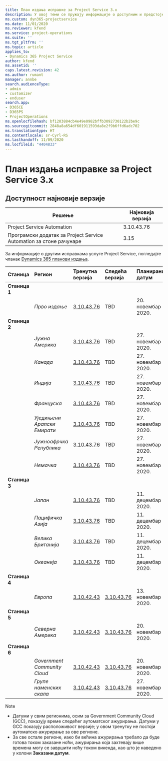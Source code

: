 ```yaml
---
title: План издања исправке за Project Service 3.x
description: У овој теми се пружају информације о доступним и предстојећим издањима услуге Dynamics 365 Project Service Automation.
ms.custom: dyn365-projectservice
ms.date: 11/01/2020
ms.reviewer: kfend
ms.service: project-operations
ms.suite: ''
ms.tgt_pltfrm: ''
ms.topic: article
applies_to:
- Dynamics 365 Project Service
author: kfend
ms.assetid: ''
caps.latest.revision: 42
ms.author: rumant
manager: annbe
search.audienceType:
- admin
- customizer
- enduser
search.app:
- D365CE
- D365PS
- ProjectOperations
ms.openlocfilehash: bf1203884cb4e49e0982bffb3092730122b2be9c
ms.sourcegitcommit: 2848a8a654df601911593da8e2f9b6ffd6adc702
ms.translationtype: HT
ms.contentlocale: sr-Cyrl-RS
ms.lasthandoff: 11/09/2020
ms.locfileid: "4404833"
---
```

# <a name="update-release-schedule-for-project-service-3x"></a>План издања исправке за Project Service 3.x

## <a name="latest-version-availability"></a>Доступност најновије верзије

| Решење  | Најновија верзија |
|-------|----|
| Project Service Automation    | 3.10.43.76 |
| Програмски додатак за Project Service Automation за стоне рачунаре                | 3.15          |

За информације о другим исправкама услуге Project Service, погледајте чланак [Dynamics 365 планови издања](https://docs.microsoft.com/dynamics365/release-plans/). 

| Станица  | Регион | Тренутна верзија | Следећа верзија |  Планирани датум
| :---   | :---   | :---   | :---   |:---   |         
|<strong>Станица 1</strong> | |  |  | |
| | <i>Прво издање</i> | [3.10.43.76](whats-new-ur-25.md) | TBD | 20. новембар 2020.
|<strong>Станица 2</strong> | |  |  | |
| | <i>Јужна Америка</i> | [3.10.43.76](whats-new-ur-25.md) | TBD | 27. новембар 2020.
| | <i>Канада</i> | [3.10.43.76](whats-new-ur-25.md) | TBD | 27. новембар 2020. 
| | <i>Индија</i> | [3.10.43.76](whats-new-ur-25.md) | TBD | 27. новембар 2020.
| | <i>Француска</i> | [3.10.43.76](whats-new-ur-25.md) | TBD | 27. новембар 2020.
| | <i>Уједињени Арапски Емирати</i> | [3.10.43.76](whats-new-ur-25.md) | TBD | 27. новембар 2020.
| | <i>Јужноафрчка Република</i> | [3.10.43.76](whats-new-ur-25.md) | TBD | 27. новембар 2020.
| | <i>Немачка</i> | [3.10.43.76](whats-new-ur-25.md) | TBD | 27. новембар 2020.
|<strong>Станица 3</strong> | |  |  | |
| | <i>Јапан</i> | [3.10.43.76](whats-new-ur-25.md) | TBD | 11. децембар 2020.
| | <i>Пацифичка Азија</i> | [3.10.43.76](whats-new-ur-25.md) | TBD | 11. децембар 2020.
| | <i>Велика Британија</i> | [3.10.43.76](whats-new-ur-25.md) | TBD | 11. децембар 2020.
| | <i>Океанија</i> | [3.10.43.76](whats-new-ur-25.md) | TBD | 11. децембар 2020.
|<strong>Станица 4</strong> | |  |  | |
| | <i>Европа</i> |[3.10.42.43](whats-new-ur-24.md) | [3.10.43.76](whats-new-ur-25.md) | 13. новембар 2020.
|<strong>Станица 5</strong> | |  |  | |
| | <i>Северна Америка</i> |[3.10.42.43](whats-new-ur-24.md) | [3.10.43.76](whats-new-ur-25.md) | 20. новембар 2020.
|<strong>Станица 6</strong> | |  |  | |
| | <i>Government Community Cloud</i> |[3.10.42.43](whats-new-ur-24.md) | [3.10.43.76](whats-new-ur-25.md) | 20. новембар 2020.
| | <i>Групе наменских скала</i> |[3.10.42.43](whats-new-ur-24.md) | [3.10.43.76](whats-new-ur-25.md) | 27. новембар 2020.

>[!Note]
> - Датуми у свим регионима, осим за Government Community Cloud (GCC), показују време следећег аутоматског ажурирања. Датуми у GCC показују расположивост верзије; у овом тренутку не постоји аутоматско ажурирање за ове регионе.
> - За све остале регионе, иако би већина ажурирања требало да буде готова током заказане ноћи, ажурирања која захтевају више времена могу се завршити ноћу током викенда, као што је наведено у колони **Заказани датум**.
